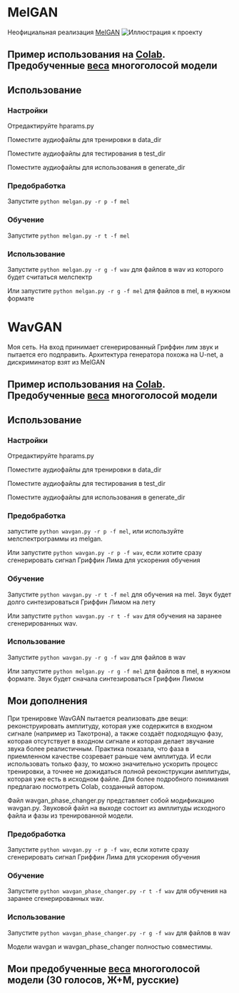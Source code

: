 # MelGAN
Неофициальная реализация [MelGAN](https://arxiv.org/abs/1910.06711)
![Иллюстрация к проекту](https://github.com/vlomme/MelGan-WavGan/blob/master/scheme.png)

## Пример использования на [Сolab](https://colab.research.google.com/github/vlomme/MelGan-WavGan/blob/master/MELGAN.ipynb). Предобученные [веса](https://drive.google.com/uc?id=10tLduS5fGNWby7IKvfltuIfUWUeAp9SM) многоголосой модели 
## Использование
### Настройки
Отредактируйте hparams.py

Поместите аудиофайлы для тренировки в data_dir

Поместите аудиофайлы для тестирования в test_dir

Поместите аудиофайлы для использования в generate_dir

### Предобработка
Запустите `python melgan.py -r p -f mel`

### Обучение
Запустите `python melgan.py -r t -f mel`

### Использование
Запустите `python melgan.py -r g -f wav` для файлов в wav из которого будет считаться мелспектр

Или запустите `python melgan.py -r g -f mel` для файлов в mel, в нужном формате

# WavGAN
Моя сеть. На вход принимает сгенерированный Гриффин лим звук и пытается его подправить. Архитектура генератора похожа на U-net, а дискриминатор взят из MelGAN

## Пример использования на [Сolab](https://colab.research.google.com/github/vlomme/MelGan-WavGan/blob/master/MELGAN.ipynb). Предобученные [веса](https://drive.google.com/uc?id=10tLduS5fGNWby7IKvfltuIfUWUeAp9SM) многоголосой модели 

## Использование
### Настройки
Отредактируйте hparams.py

Поместите аудиофайлы для тренировки в data_dir

Поместите аудиофайлы для тестирования в test_dir

Поместите аудиофайлы для использования в generate_dir

### Предобработка
запустите `python wavgan.py -r p -f mel`, или используйте мелспектрограммы из melgan.

Или запустите `python wavgan.py -r p -f wav`, если хотите сразу сгенерировать сигнал Гриффин Лима для ускорения обучения

### Обучение
Запустите `python wavgan.py -r t -f mel` для обучения на mel. Звук будет долго синтезироваться Гриффин Лимом на лету

Или запустите `python wavgan.py -r t -f wav` для обучения на заранее сгенерированных wav.

### Использование
Запустите `python wavgan.py -r g -f wav` для файлов в wav

Или запустите `python melgan.py -r g -f mel` для файлов в mel, в нужном формате. Звук будет сначала синтезироваться Гриффин Лимом

## Мои дополнения
При тренировке WavGAN пытается реализовать две вещи: реконструировать амплитуду, которая уже содержится в входном сигнале (например из Такотрона), а также создаёт подходящую фазу, которая отсутствует в входном сигнале и которая делает звучание звука более реалистичным. Практика показала, что фаза в приемленном качестве созревает раньше чем амплитуда. И если использовать только фазу, то можно значительно ускорить процесс тренировки, а точнее не дожидаться полной реконструкции амплитуды, которая уже есть в исходном файле. Для более подробного понимания предлагаю посмотреть Colab, созданный автором.

Файл wavgan_phase_changer.py представляет собой модификацию wavgan.py. Звуковой файл на выходе состоит из амплитуды исходного файла и фазы из тренированной модели.

### Предобработка
Запустите `python wavgan.py -r p -f wav`, если хотите сразу сгенерировать сигнал Гриффин Лима для ускорения обучения

### Обучение
Запустите `python wavgan_phase_changer.py -r t -f wav` для обучения на заранее сгенерированных wav.

### Использование
Запустите `python wavgan_phase_changer.py -r g -f wav` для файлов в wav

Модели wavgan и wavgan_phase_changer полностью совместимы. 

## Мои предобученные [веса](http://www.mediafire.com/file/3a2dk2lb40vn03s/wav_ckpt_multi.pt/file) многоголосой модели (30 голосов, Ж+М, русские)
